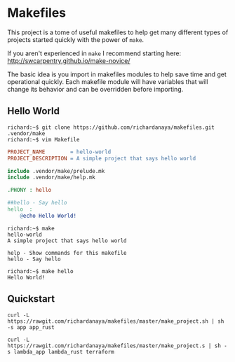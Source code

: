 # Makefiles

This project is a tome of useful makefiles to help get many different types of projects started quickly with the power of `make`.

If you aren't experienced in `make` I recommend starting here: http://swcarpentry.github.io/make-novice/

The basic idea is you import in makefiles modules to help save time and get operational quickly. Each makefile module will have variables that will change its behavior and can be overridden before importing.

## Hello World

```console
richard:~$ git clone https://github.com/richardanaya/makefiles.git .vendor/make
richard:~$ vim Makefile
```

```makefile
PROJECT_NAME        = hello-world
PROJECT_DESCRIPTION = A simple project that says hello world

include .vendor/make/prelude.mk
include .vendor/make/help.mk

.PHONY : hello

##hello - Say hello
hello  :
	@echo Hello World!
```

```console
richard:~$ make
hello-world
A simple project that says hello world

help - Show commands for this makefile
hello - Say hello

richard:~$ make hello
Hello World!
```

## Quickstart

```
curl -L https://rawgit.com/richardanaya/makefiles/master/make_project.sh | sh -s app app_rust
```

```
curl -L https://rawgit.com/richardanaya/makefiles/master/make_project.s | sh -s lambda_app lambda_rust terraform
```
